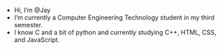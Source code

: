 - Hi, I’m @Jay
- I’m currently a Computer Engineering Technology student in my third semester.
- I know C and a bit of python and currently studying C++, HTML, CSS, and JavaScript.



